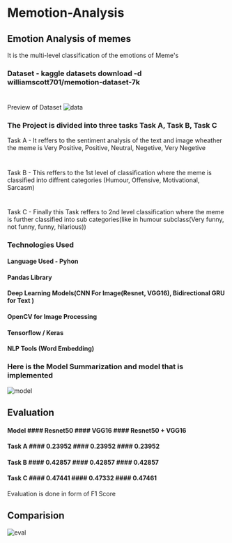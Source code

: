 # Memotion-Analysis
## Emotion Analysis of memes
It is the multi-level classification of the emotions of Meme's
### Dataset - kaggle datasets download -d williamscott701/memotion-dataset-7k
#
Preview of Dataset
![data](https://user-images.githubusercontent.com/63897550/104676479-78ee3300-570d-11eb-8e47-c489e2aa6c79.PNG)
### The Project is divided into three tasks Task A, Task B, Task C
Task A - It reffers to the sentiment analysis of the text and image wheather the meme is Very Positive, Positive, Neutral, Negetive, Very Negetive
#
Task B - This reffers to the 1st level of classification where the meme is classified into diffrent categories (Humour, Offensive, Motivational, Sarcasm)
#
Task C - Finally this Task reffers to 2nd level classification where the meme is further classified into sub categories(like in humour subclass(Very funny, not funny, funny, hilarious))
### Technologies Used

#### Language Used - Pyhon
#### Pandas Library
#### Deep Learning Models(CNN For Image(Resnet, VGG16), Bidirectional GRU for Text )
#### OpenCV for Image Processing
#### Tensorflow / Keras
#### NLP Tools (Word Embedding)
### Here is the Model Summarization and model that is implemented
![model](https://user-images.githubusercontent.com/63897550/104676749-016cd380-570e-11eb-9cb8-5e985986e777.png)

## Evaluation
#### Model     #### Resnet50     #### VGG16        #### Resnet50 + VGG16
#### Task A    #### 0.23952      #### 0.23952      #### 0.23952
#### Task B    #### 0.42857      #### 0.42857      #### 0.42857
#### Task C    #### 0.47441      #### 0.47332      #### 0.47461
Evaluation is done in form of F1 Score

## Comparision
![eval](https://user-images.githubusercontent.com/63897550/104677599-a9cf6780-570f-11eb-8f99-1f8fa0e8ab58.PNG)











